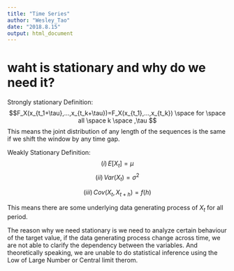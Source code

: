 ```yaml
---
title: "Time Series"
author: "Wesley_Tao"
date: "2018.8.15"
output: html_document
---
```


# waht is stationary and why do we need it?
Strongly stationary Definition:
$$F_X(x_{t_1+\tau},...,x_{t_k+\tau})=F_X(x_{t_1},...,x_{t_k}) \space for \space all \space k \space ,\tau $$
This means the joint distribution of any length of the sequences is the same if we shift the window by any time gap.

Weakly Stationary Definition:
$$ (i) \, E[X_t]=\mu $$
$$ (ii) \, Var(X_t)=\sigma^2 $$

$$(iii) \, Cov(X_t,X_{t+h})=f(h)$$

This means there are some underlying data generating process of $X_t$ for all period.

The reason why we need stationary is we need to analyze certain behaviour of the target value, if the data generating process change across time, we are not able to clarify the dependency between the variables. And theoretically speaking, we are unable to do statistical inference using the Low of Large Number or Central limit therom.
